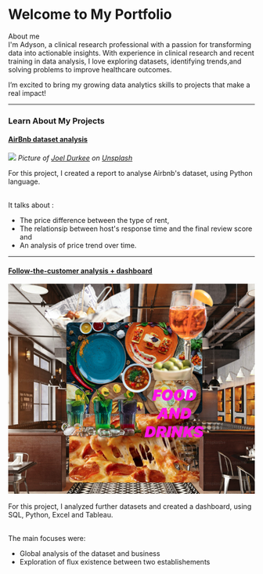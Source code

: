 # Welcome to My Portfolio

About me 
<br> I'm Adyson, a clinical research professional with a passion for 
transforming data into actionable insights. 
With experience in clinical research and recent training in data analysis, I love exploring datasets, 
identifying trends,and solving problems to improve healthcare outcomes. 

I’m excited to bring my growing data analytics skills to projects that make a real impact!


---
### Learn About My Projects


#### [AirBnb dataset analysis](/airbnb_dataset_analysis_project.md)

<img src="images/airbnb_dataset_analysis_image.jpg?raw=true"/> 
<i>Picture of <a href="https://unsplash.com/fr/@joeldurkee?utm_content=creditCopyText&utm_medium=referral&utm_source=unsplash">Joel Durkee</a> on <a href="https://unsplash.com/fr/photos/un-batiment-avec-des-fenetres-So8lXM9dl2I?utm_content=creditCopyText&utm_medium=referral&utm_source=unsplash">Unsplash</a></i>
                                 
For this project, I created a report to analyse Airbnb's dataset, using Python language. 

<br> It talks about :
- The price difference between the type of rent,
- The relationsip between host's response time and the final review score and
- An analysis of price trend over time. 


---
#### [Follow-the-customer analysis + dashboard](/follow-the-customer.md)

<img src="images/food.png?raw=true"/>

For this project, I analyzed further datasets and created a dashboard, using SQL, Python, Excel and Tableau. 

<br> The main focuses were: 
- Global analysis of the dataset and business
- Exploration of flux existence between two establishements 






